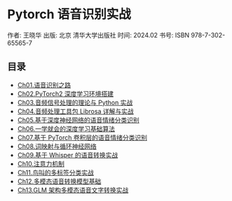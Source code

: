 # Pytorch 语音识别实战

作者: 王晓华
出版: 北京 清华大学出版社
时间: 2024.02
书号: ISBN 978-7-302-65565-7

## 目录

- [Ch01.语音识别之路](Ch01.理论_语音识别之路.md)
- [Ch02.PyTorch2 深度学习环境搭建](Ch02.实战_基于特征词的语音唤醒.md)
- [Ch03.音频信号处理的理论与 Python 实战](Ch03.理论_音频信号处理理论.md)
- [Ch04.音频处理工具包 Librosa 详解与实战](Ch04.实战_基于音频特征的声音聚类.md)
- [Ch05.基于深度神经网络的语音情绪分类识别](Ch05.实战_基于深度神经网络的语音情绪识别.md)
- [Ch06.一学就会的深度学习基础算法](Ch06.理论_反向传播算法.md)
- [Ch07.基于 PyTorch 卷积层的语音情绪分类识别](Ch07.实战_基于卷积神经网络的语音情绪识别.md)
- [Ch08.词映射与循环神经网络](Ch08.实战_基于循环神经网络的中文情感分类.md)
- [Ch09.基于 Whisper 的语音转换实战](Ch09.实战_基于Whisper的语音转换.md)
- [Ch10.注意力机制](Ch10.实战_拼音汉字转换模型.md)
- [Ch11.鸟叫的多标签分类实战](Ch11.实战_鸟叫的多标签分类.md)
- [Ch12.多模态语音转换模型基础](Ch12.理论_多模态语音转换模型基础.md)
- [Ch13.GLM 架构多模态语音文字转换实战](Ch13.实战_GLM架构多模态语音文字转换.md)

